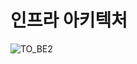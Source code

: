 # 인프라 아키텍처
![TO_BE2](https://github.com/user-attachments/assets/42135f2e-623f-41d7-b993-d1632b682984)
